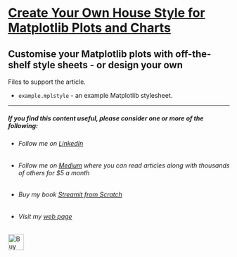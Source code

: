 # [Create Your Own House Style for Matplotlib Plots and Charts]()

## Customise your Matplotlib plots with off-the-shelf style sheets - or design your own

Files to support the article.

- ``example.mplstyle`` - an example Matplotlib stylesheet.

---

##### If you find this content useful, please consider one or more of the following:

- ###### Follow me on  [LinkedIn](linkedin.com/in/alan-jones-032699100)
- ###### Follow me on  [Medium](https://medium.com/@alan-jones) where you can read articles along with thousands of others for $5 a month
- ###### Buy my book [ _Streamit from Scratch_](https://alanjones2.github.io/streamlitfromscratch/)
- ###### Visit my [web page](alanjones2.github.io)

<a href='https://ko-fi.com/M4M64THKG' target='_blank'><img height='36' style='border:0px;height:36px;' src='https://storage.ko-fi.com/cdn/kofi2.png?v=3' border='0' alt='Buy Me a Coffee at ko-fi.com' /></a>
